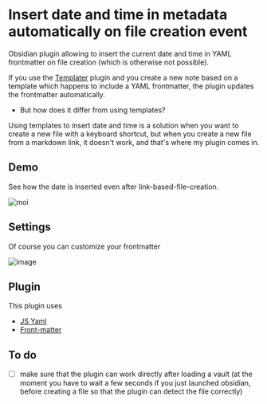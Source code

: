  # Insert date and time in metadata automatically on file creation event
 
 Obsidian plugin allowing to insert the current date and time in YAML frontmatter on file creation (which is otherwise not possible). 
 
 If you use the [Templater](https://github.com/SilentVoid13/Templater) plugin and you create a new note based on a template which happens to include a YAML frontmatter, the plugin updates the frontmatter automatically.
 
 - But how does it differ from using templates?

Using templates to insert date and time is a solution when you want to create a new file with a keyboard shortcut, but when you create a new file from a markdown link, it doesn't work, and that's where my plugin comes in.

## Demo

See how the date is inserted even after link-based-file-creation.

![moi](https://user-images.githubusercontent.com/105465034/168185897-17e87af8-9d33-4fc9-8164-04de5e1a8883.gif)

## Settings

Of course you can customize your frontmatter

![image](https://user-images.githubusercontent.com/105465034/168187197-8e6541a0-8547-4594-bf22-56fca6ae886b.png)


## Plugin

This plugin uses

- [JS Yaml](https://github.com/nodeca/js-yaml)
- [Front-matter](https://www.npmjs.com/package/front-matter)

## To do
- [ ] make sure that the plugin can work directly after loading a vault (at the moment you have to wait a few seconds if you just launched obsidian, before creating a file so that the plugin can detect the file correctly)
